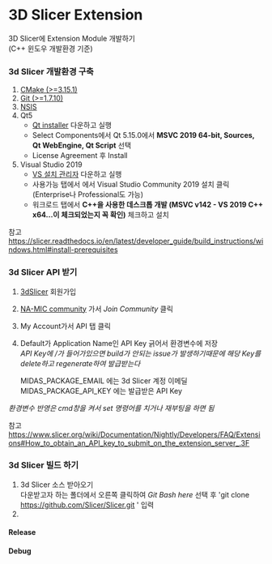 # 3D Slicer Extension  

3D Slicer에 Extension Module 개발하기  
(C++ 윈도우 개발환경 기준)    

### 3d Slicer 개발환경 구축  

 1. [CMake (>=3.15.1)](https://cmake.org/download/)  
 2. [Git (>=1.7.10)](https://git-scm.com/download/win)  
 3. [NSIS](https://nsis.sourceforge.io/Download)  
 4. Qt5
    - [Qt installer](https://www.qt.io/download-qt-installer) 다운하고 실행  
    - Select Components에서 Qt 5.15.0에서 __MSVC 2019 64-bit, Sources, Qt WebEngine, Qt Script__ 선택  
    - License Agreement 후 Install  
 5. Visual Studio 2019
    - [VS 설치 관리자](https://visualstudio.microsoft.com/ko/downloads/) 다운하고 실행
    - 사용가능 탭에서 에서 Visual Studio Community 2019 설치 클릭 (Enterprise나 Professional도 가능)  
    - 워크로드 탭에서 __C++을 사용한 데스크톱 개발 (MSVC v142 - VS 2019 C++ x64...이 체크되었는지 꼭 확인)__ 체크하고 설치  
    
참고 https://slicer.readthedocs.io/en/latest/developer_guide/build_instructions/windows.html#install-prerequisites      
 
### 3d Slicer API 받기  

1. [3dSlicer](http://slicer.kitware.com) 회원가입  
2. [NA-MIC community](https://slicer.kitware.com/midas3/community/23) 가서 _Join Community_ 클릭
3. My Account가서 API 탭 클릭
4. Default가 Application Name인 API Key 긁어서 환경변수에 저장  
   _API Key에 /가 들어가있으면 build가 안되는 issue가 발생하기때문에 해당 Key를 delete하고 regenerate하여 발급받는다_
   
   MIDAS_PACKAGE_EMAIL 에는 3d Slicer 계정 이메딜
   MIDAS_PACKAGE_API_KEY 에는 발급받은 API Key  
   
  _환경변수 반영은 cmd창을 켜서 set 명령어를 치거나 재부팅을 하면 됨_

참고 https://www.slicer.org/wiki/Documentation/Nightly/Developers/FAQ/Extensions#How_to_obtain_an_API_key_to_submit_on_the_extension_server_.3F  

### 3d Slicer 빌드 하기  

1. 3d Slicer 소스 받아오기  
  다운받고자 하는 폴더에서 오른쪽 클릭하여 _Git Bash here_ 선택 후
  \'git clone https://github.com/Slicer/Slicer.git \' 입력  
2.  

#### Release
#### Debug

